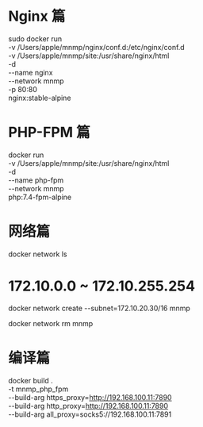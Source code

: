 # Nginx 篇


sudo docker run \
-v /Users/apple/mnmp/nginx/conf.d:/etc/nginx/conf.d \
-v /Users/apple/mnmp/site:/usr/share/nginx/html \
-d \
--name nginx \
--network mnmp \
-p 80:80 \
nginx:stable-alpine



# PHP-FPM 篇

docker run \
-v /Users/apple/mnmp/site:/usr/share/nginx/html \
-d \
--name php-fpm \
--network mnmp \
php:7.4-fpm-alpine



# 网络篇

docker network ls

# 172.10.0.0 ~ 172.10.255.254
docker network create  --subnet=172.10.20.30/16 mnmp

docker network rm mnmp


# 编译篇

docker build . \
-t mnmp_php_fpm \
--build-arg https_proxy=http://192.168.100.11:7890 \
--build-arg http_proxy=http://192.168.100.11:7890 \
--build-arg all_proxy=socks5://192.168.100.11:7891